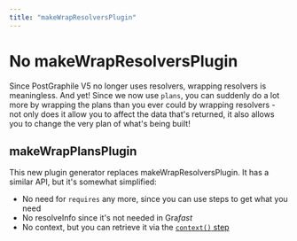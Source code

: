 ```yaml
---
title: "makeWrapResolversPlugin"
---
```


# No makeWrapResolversPlugin

Since PostGraphile V5 no longer uses resolvers, wrapping resolvers is
meaningless. And yet! Since we now use `plans`, you can suddenly do a lot more
by wrapping the plans than you ever could by wrapping resolvers - not only does
it allow you to affect the data that's returned, it also allows you to change
the very plan of what's being built!

## makeWrapPlansPlugin

This new plugin generator replaces makeWrapResolversPlugin. It has a similar
API, but it's somewhat simplified:

- No need for `requires` any more, since you can use steps to get what you need
- No resolveInfo since it's not needed in Gra*fast*
- No context, but you can retrieve it via the [`context()` step][context]

[context]: https://grafast.org/grafast/step-library/standard-steps/context
